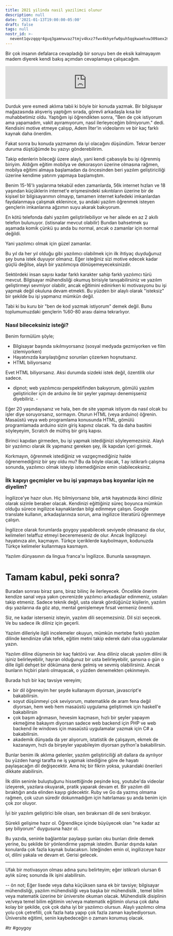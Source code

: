 ```yaml
---
title: 2021 yilinda nasil yazilimci olunur
description: null
date: '2021-01-13T19:00:00-05:00'
draft: false
tags: null
nostr_id: >-
  nevent1qvzqqqr4guq3gamnwvaz7tmjv4kxz7fwv4khyefw0puh5qgkwaehxw309aex2mrp0yhxummnw3ezucnpdejqz9rhwden5te0wfjkccte9ejxzmt4wvhxjmcprpmhxue69uhhyetvv9ujuumwdae8gtnnda3kjctvqyxhwumn8ghj7mn0wvhxcmmvqyt8wumn8ghj7un9d3shjtnswf5k6ctv9ehx2aqppamhxue69uhkummnw3ezumt0d5q3vamnwvaz7tmjv4kxz7fwdehhxtnnda3kjctvqyd8wumn8ghj7ctjw35kxmr9wvhxcctev4erxtnwv4mhxqg7waehxw309akkcuewv94kgetwd9azuetyw5h8gu30dehhxarjqqs20zwkqpnlah8dsyekscumv49zatfkc6zxxe22tvp7tl00azrgfqcdghzut
---
```



Bir çok insanın defalarca cevapladığı bir soruyu ben de eksik kalmayayım madem diyerek kendi bakış açımdan cevaplamaya çalışacağım.
<iframe src="https://anchor.fm/delirehberi/embed/episodes/2021-Ylnda-Nasl-Yazlmc-Olunur-ep5sq2" height="102px" style="width:100%" frameborder="0" scrolling="no"></iframe>

<!--more-->
Durduk yere esmedi aklıma tabii ki böyle bir konuda yazmak. Bir bilgisayar mağazasında alışveriş yaptığım sırada, görevli arkadaşla kısa bir muhabbetimiz oldu. Yaptığım işi öğrendikten sonra, "Ben de çok istiyorum ama yapamadım, vakit ayıramıyorum, nasıl ilerleyeceğim bilmiyorum." dedi. Kendisini motive etmeye çalışıp, Adem İlter'in videolarını ve bir kaç farklı kaynak daha önerdim. 

Fakat sonra bu konuda yazmamın da iyi olacağını düşündüm. Tekrar benzer duruma düştüğümde bu yazıyı gönderebilirim. 

Takip edenlerin bileceği üzere alaylı, yani kendi çabasıyla bu işi öğrenmiş biriyim. Aldığım eğitim mobilya ve dekorasyon üzerine olmasına rağmen, mobilya eğitimi almaya başlamadan da öncesinden beri yazılım geliştiriciliği üzerine kendime yatırım yapmaya başlamıştım.

Benim 15-16'lı yaşlarıma tekabül eden zamanlarda, 56k internet hızları ve 18 yaşından küçüklerin internet'e erişmesindeki sıkıntıların üzerine bir de kişisel bir bilgisayarımın olmayıp, tamamen internet kafedeki imkanlardan faydalanmaya çalışmak eklenince, şu andaki yazılım öğrenmek isteyen gençlerin imkanlarına ağzımın suyu akarak bakıyorum. 

En kötü telefonda dahi yazılım geliştirilebiliyor ve her ailede en az 2 akıllı telefon bulunuyor. (istisnalar mevcut olabilir) 
Bundan bahsetmek şu aşamada komik çünkü şu anda bu normal, ancak o zamanlar için normal değildi. 

Yani yazılımcı olmak için güzel zamanlar.

Bu yıl da her yıl olduğu gibi yazılımcı olabilmek için ilk ihtiyaç duyduğunuz şey buna istek duyuyor olmanız. Eğer isteğiniz sizi motive edecek kadar güçlü değilse, alaylı bir yazılımcıya dönüşemeyeceksinizdir. 

Sektördeki insan sayısı kadar farklı karakter sahip farklı yazılımcı türü mevcut. Bilgisayar mühendisliği okumuş birisiyle tanışabilirsiniz ve yazılım geliştirmeyi sevmiyor olabilir, ancak eğitimini edinirken ki motivasyonu bu işi yapmak değil okuluna devam etmekti. Bu yüzden bir alaylı olarak "isteksiz" bir şekilde bu işi yapmanız mümkün değil. 

Tabi ki bu kuru bir "ben de kod yazmak istiyorum" demek değil. Bunu toplumumuzdaki gençlerin %60-80 arası daima tekrarlıyor. 

### Nasıl bileceksiniz isteği? 

Benim formülüm şöyle; 

  - Bilgisayar başında sıkılmıyorsanız (sosyal medyada gezmiyorken ve film izlemiyorken)
  - Hayatınızda karşılaştığınız sorunları çözerken hoşnutsanız.
  - HTML biliyorsanız

Evet HTML biliyorsanız. Aksi durumda sizdeki istek değil, özentilik olur sadece.

- dipnot; web yazılımcısı perspektifinden bakıyorum, gömülü yazılım geliştiriciler için de arduino ile bir şeyler yapmayı denemişseniz diyebiliriz. -

Eğer 20 yaşındaysanız ve hala, ben de site yapmak istiyom da nasıl olcak bu işler diye soruyorsanız, sormayın. Oturun HTML (veya arduino) öğrenin. Masaüstü veya web programlama konusunda HTML, gömülü programlamada arduino sizin giriş kapınız olacak. Ya da daha basitini söyleyeyim, Scratch de müthiş bir giriş kapısı.

Birinci kapıdan girmeden, bu işi yapmak istediğinizi söyleyemezsiniz. Alaylı bir yazılımcı olarak ilk yapmanız gereken şey, ilk kapıdan içeri girmek.

Korkmayın, öğrenmek istediğiniz ve vazgeçmediğiniz halde öğrenemediğiniz bir şey oldu mu? Bu da böyle olacak, 1 ay istikrarlı çalışma sonunda, yazılımcı olmak isteyip istemediğinize emin olabileceksiniz.

### İlk kapıyı geçmişler ve bu işi yapmaya baş koyanlar için ne diyelim?

İngilizce'ye hazır olun. Hiç bilmiyorsanız bile, artık hayatınızda ikinci diliniz olarak sizinle beraber olacak. Kendinizi eğittiğiniz süreç boyunca mümkün olduğu sürece ingilizce kaynaklardan bilgi edinmeye çalışın. Google translate kullanın, arkadaşlarınıza sorun, ama ingilizce literatürü öğrenmeye çalışın.

İngilizce olarak forumlarda goygoy yapabilecek seviyede olmasanız da olur, kelimeleri telaffuz etmeyi beceremeseniz de olur. Ancak İngilizceyi hayatınıza alın, kaçmayın. Türkçe içeriklerde kaybolmayın, kodunuzda Türkçe kelimeler kullanmaya kasmayın. 

Yazılım dünyasının da lingua franca'sı İngilizce. Bununla savaşmayın.


# Tamam kabul, peki sonra?

Buradan sonrası biraz şans, biraz bilinç ile ilerleyecek. Öncelikle önerim kendize sanal veya yakın çevrenizde yazılımcı arkadaşlar edinmeniz, ustaları takip etmeniz. Sadece teknik değil, usta olarak gördüğünüz kişilerin, yazılım dışı yazılarına da göz atıp, mental genişlemeye fırsat vermeniz önemli.

Siz, ne kadar isterseniz isteyin, yazılım dili seçemezsiniz. Dil sizi seçecek. Ve bu sadece ilk diliniz için geçerli. 

Yazılım dilleriyle ilgili incelemeler okuyun, mümkün mertebe farklı yazılım dilinde kendinize ufak tefek, eğitim metni takip ederek dahi olsa uygulamalar yazın. 

Yazılım diline düşmenin bir kaç faktörü var. Ana diliniz olacak yazılım dilini ilk işiniz belirleyebilir, hayran olduğunuz bir usta belirleyebilir, şansına o gün o dille ilgili dehşet bir dökümana denk gelmiş ve sevmiş olabilirsiniz. Ancak bunların hiçbiri planlı olmayacak, o yüzden denemekten çekinmeyin. 

Burada hızlı bir kaç tavsiye vereyim;

  - bir dil öğreneyim her şeyde kullanayım diyorsan, javascript'e bakabilirsin.
  - soyut düşünmeyi çok seviyorum, matematikle de aram fena değil diyorsan, hem web hem masaüstü uygulama geliştirmek için haskell'e bakabilirsin
  - çok başım ağrımasın, hevesim kaçmasın, hızlı bir şeyler yapayım ekmeğime bakayım diyorsan sadece web backend için PHP ve web backend ile windows için masaüstü uygulamalar yazmak için C# a bakabilirsin.
  - akademik dünyada da yer alıyorum, istatistik de çalışayım, ekmek de kazanayım, hızlı da birşeyler yapabileyim diyorsan python'a bakabilirsin. 


Bunlar benim ilk aklıma gelenler, yazılım geliştiriciliği alt dallara da ayrılıyor bu yüzden hangi tarafta ne iş yapmak istediğine göre de hayatı paylaşacağın dil değişecektir. Ama hiç bir fikrin yoksa, yukarıdaki önerileri dikkate alabilirsin. 

İlk dilin seninle buluştuğunu hissettiğinde peşinde koş, youtube'da videolar izleyerek, yazılara okuyarak, pratik yaparak devam et. Bir yazılım dili bıraktığın anda elinden kayıp gidecektir. Ruby ve Go da yazmış olmama rağmen, çok uzun süredir dokunmadığım için hatırlaması şu anda benim için çok zor oluyor. 

İyi bir yazılım geliştirici bile olsan, sen bırakırsan dil de seni bırakıyor. 

Sürekli gelişime hazır ol. Öğrendikçe içinde büyüyecek olan "ne kadar az şey biliyorum" duygusuna hazır ol. 

Bu yazıda, seninle bağlantılar paylaşıp şunları oku bunları dinle demek yerine, bu şekilde bir yönlendirme yapmak istedim. Bunlar dışında kalan konularda çok fazla kaynak bulacaksın. İsteğinden emin ol, ingilizceye hazır ol, dilini yakala ve devam et. Gerisi gelecek. 

---
Ufak bir motivasyon olması adına şunu belirteyim; eğer istikrarlı olursan 6 aylık süreç sonunda ilk işini alabilirsin. 

--
ön not;  Eğer lisede veya daha küçüksen sana ek bir tavsiye; bilgisayar mühendisliği, yazılım mühendisliği veya başka bir mühendislik , temel bilim veya matematik üzerine bir üniversite okuman olacak. Mühendislik disiplinin ve/veya temel bilim eğitimin ve/veya matematik eğitimin olursa çok daha kolay bir şekilde, çok çok daha iyi bir yazılımcı olursun. Alaylı yazılımcı olma yolu çok çetrefilli, çok fazla hata yapıp çok fazla zaman kaybediyorsun. Üniversite eğitimi, senin kaybedeceğin o zamanı korumuş olacak.


#tr #goygoy










